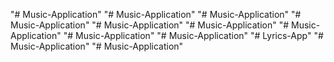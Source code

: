 "# Music-Application"
"# Music-Application"
"# Music-Application"
"# Music-Application"
"# Music-Application"
"# Music-Application"
"# Music-Application"
"# Music-Application"
"# Music-Application"
"# Lyrics-App"
"# Music-Application"
"# Music-Application" 
